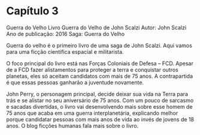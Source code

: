 # Capítulo 3

Guerra do Velho
Livro Guerra do Velho de John Scalzi
Autor: John Scalzi
Ano de publicação: 2016
Saga: Guerra do Velho

Guerra do velho é o primeiro livro de uma saga de John Scalzi. Aqui vamos para uma ficção científica espacial e militarista.

O foco principal do livro está nas Forças Coloniais de Defesa – FCD. Apesar de a FCD fazer alistamentos para proteger a terra e conquistar outros planetas, eles só aceitam candidatos com mais de 75 anos. A contrapartida é que essas pessoas ganharão a juventude novamente.

John Perry, o personagem principal, decide deixar sua vida na Terra para trás e se alistar no seu aniversário de 75 anos. Com um pouco de sarcasmo e sacadas divertidas, o livro vai desenvolvendo mais sobre esse homem de 75 anos que acaba em uma guerra interplanetária, explicando melhor porque candidatar pessoas com mais anos de vida ao invés de jovens de 18 anos. O blog ficções humanas fala mais sobre o livro.